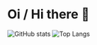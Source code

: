 # Oi / Hi there 👋

<!-- 
Full-stack dev with focus on back-end

Back-end languages: C, C++ and Python.

Front-end languages: JavaScript;
Frameworks: React;

Mobile: Swift.

Databases: MySQL and MongoDB.
-->

![GitHub stats](https://github-readme-stats.vercel.app/api?username=willywonkabr&hide=contribs,prs&show_icons=true&theme=midnight-purple)
![Top Langs](https://github-readme-stats.vercel.app/api/top-langs/?username=willywonkabr&layout=compact&theme=midnight-purple)
